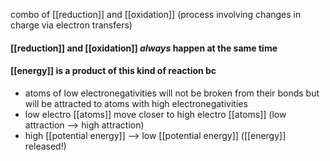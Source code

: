 combo of [[reduction]] and [[oxidation]] (process involving changes in charge via electron transfers)
#### [[reduction]] and [[oxidation]] *always* happen at the same time

#### [[energy]] is a product of this kind of reaction bc
- atoms of low electronegativities will not be broken from their bonds but will be attracted to atoms with high electronegativities
- low electro [[atoms]] move closer to high electro [[atoms]] (low attraction --> high attraction)
- high [[potential energy]] --> low [[potential energy]] ([[energy]] released!)